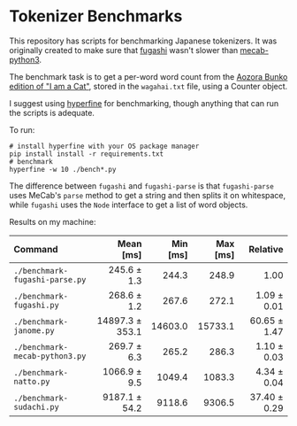 # Tokenizer Benchmarks

This repository has scripts for benchmarking Japanese tokenizers. It was
originally created to make sure that [fugashi](https://github.com/polm/fugashi)
wasn't slower than [mecab-python3](https://github.com/samurait/mecab-python3). 

The benchmark task is to get a per-word word count from the [Aozora Bunko edition of "I am a Cat"](https://www.aozora.gr.jp/cards/000148/files/789_14547.html), stored in the `wagahai.txt` file, using a Counter object.

I suggest using [hyperfine](https://github.com/sharkdp/hyperfine) for
benchmarking, though anything that can run the scripts is adequate.

To run:

    # install hyperfine with your OS package manager
    pip install install -r requirements.txt
    # benchmark
    hyperfine -w 10 ./bench*.py

The difference between `fugashi` and `fugashi-parse` is that `fugashi-parse`
uses MeCab's `parse` method to get a string and then splits it on whitespace,
while `fugashi` uses the `Node` interface to get a list of word objects.

Results on my machine:

| Command | Mean [ms] | Min [ms] | Max [ms] | Relative |
|:---|---:|---:|---:|---:|
| `./benchmark-fugashi-parse.py` | 245.6 ± 1.3 | 244.3 | 248.9 | 1.00 |
| `./benchmark-fugashi.py` | 268.6 ± 1.2 | 267.6 | 272.1 | 1.09 ± 0.01 |
| `./benchmark-janome.py` | 14897.3 ± 353.1 | 14603.0 | 15733.1 | 60.65 ± 1.47 |
| `./benchmark-mecab-python3.py` | 269.7 ± 6.3 | 265.2 | 286.3 | 1.10 ± 0.03 |
| `./benchmark-natto.py` | 1066.9 ± 9.5 | 1049.4 | 1083.3 | 4.34 ± 0.04 |
| `./benchmark-sudachi.py` | 9187.1 ± 54.2 | 9118.6 | 9306.5 | 37.40 ± 0.29 |
